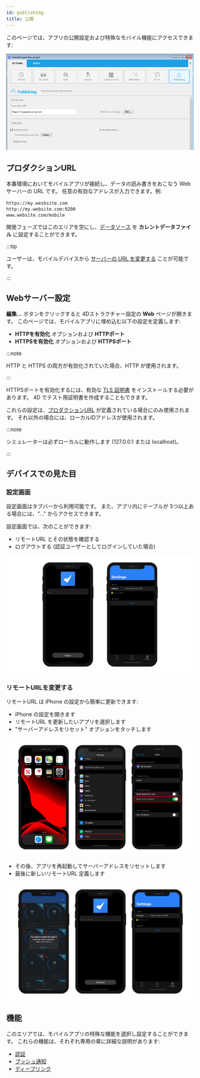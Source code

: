 ```yaml
---
id: publishing
title: 公開
---
```


このページでは、アプリの公開設定および特殊なモバイル機能にアクセスできます:


![公開セクション](img/publishing.png)


## プロダクションURL

本番環境においてモバイルアプリが接続し、データの読み書きをおこなう Webサーバーの URL です。 任意の有効なアドレスが入力できます。例:

```
https://my.wesbsite.com
http://my.website.com:9200
www.website.com/mobile
```

開発フェーズではこのエリアを空にし、[データソース](data.md) を **カレントデータファイル** に設定することができます。

:::tip

ユーザーは、モバイルデバイスから [サーバーの URL を変更する](#リモートURLを変更する) ことが可能です。

:::



## Webサーバー設定

**編集...** ボタンをクリックすると 4Dストラクチャー設定の **Web** ページが開きます。 このページでは、モバイルアプリに埋め込む以下の設定を定義します:

- **HTTPを有効化** オプションおよび **HTTPポート**
- **HTTPSを有効化** オプションおよび **HTTPSポート**

:::note

HTTP と HTTPS の両方が有効化されていた場合、HTTP が使用されます。

:::

HTTPSポートを有効化するには、有効な [TLS 証明書](https://developer.4d.com/docs/ja/Admin/tls.html) をインストールする必要があります。 4D でテスト用証明書を作成することもできます。

これらの設定は、[プロダクションURL](#プロダクションURL) が定義されている場合にのみ使用されます。 それ以外の場合には、ローカルIDアドレスが使用されます。

:::note

シミュレーターは必ずローカルに動作します (127.0.0.1 または localhost)。

:::

## デバイスでの見た目

### 設定画面

設定画面はタブバーから利用可能です。 また、アプリ内にテーブルが 5つ以上ある場合には、"..." からアクセスできます。

設定画面では、次のことができます:

* リモートURL とその状態を確認する
* ログアウトする (認証ユーザーとしてログインしていた場合)

![ログイン & 設定画面](img/Login-Settings-screen-Publishing-section-4D-for-iOS.png)


### リモートURLを変更する

リモートURL は iPhone の設定から簡単に更新できます:

* iPhone の設定を開きます
* リモートURL を更新したいアプリを選択します
* "サーバーアドレスをリセット" オプションをタッチします

![リモートURLをリセットする](img/Reset-remote-url.png)

* その後、アプリを再起動してサーバーアドレスをリセットします
* 最後に新しいリモートURL 定義します

![リモートURLを更新する](img/Update-remote-url.png)


## 機能

このエリアでは、モバイルアプリの特殊な機能を選択し設定することができます。 これらの機能は、それぞれ専用の章に詳細な説明があります:

- [認証](../special-features/authentication.md)
- [プッシュ通知](../special-features/push-notification.md)
- [ディープリンク](../special-features/deep-linking)


